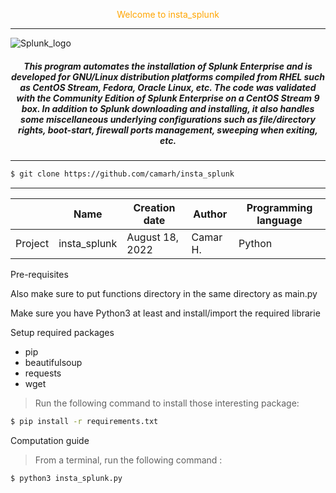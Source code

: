 <p style="text-align: center;"> <span style="color:orange"> Welcome to insta_splunk </span>  </p>

---




![Splunk_logo](../../../../../../../../../C:/Users/Camar%20ROBLES/Dropbox/Professionnal/Training/scripts/python/splunk_install/img/Splunk_logo.jpg)

 ##### <p style="text-align: center;" color="red"> This program automates the installation of Splunk Enterprise and is developed for GNU/Linux distribution platforms compiled from RHEL such as CentOS Stream, Fedora, Oracle Linux, etc. The code was validated with the Community Edition of Splunk Enterprise on a CentOS Stream 9 box. In addition to Splunk downloading and installing, it also handles some miscellaneous underlying configurations such as file/directory rights, boot-start, firewall ports management, sweeping when exiting, etc. </p>
---


```Bash
$ git clone https://github.com/camarh/insta_splunk
```
---

|         | Name           | Creation date   | Author  | Programming language |
| ------- | -------------- | --------------- | ------- | -------------------- |
| Project | insta_splunk   | August 18, 2022 | Camar H.| Python               |


Pre-requisites

Also make sure to put functions directory in the same directory as main.py

Make sure you have Python3 at least and install/import the required librarie

Setup required packages

* pip
* beautifulsoup
* requests
* wget

> Run the following command to install those interesting package:

```Bash
$ pip install -r requirements.txt
```

Computation guide

> From a terminal, run the following command :

```Bash
$ python3 insta_splunk.py
```